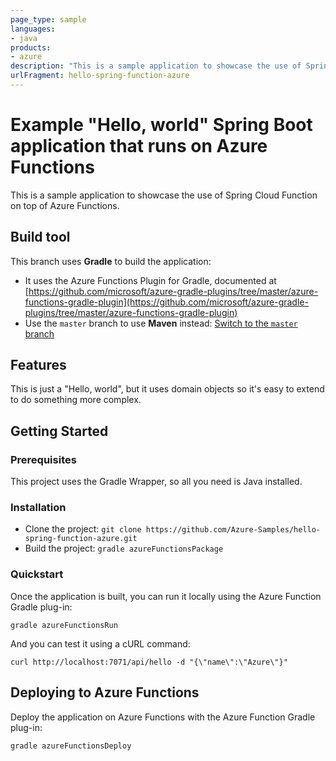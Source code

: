 ```yaml
---
page_type: sample
languages:
- java
products:
- azure
description: "This is a sample application to showcase the use of Spring Cloud Function on top of Azure Functions."
urlFragment: hello-spring-function-azure
---
```


# Example "Hello, world" Spring Boot application that runs on Azure Functions

This is a sample application to showcase the use of Spring Cloud Function on top of Azure Functions.

## Build tool

This branch uses __Gradle__ to build the application:
 
- It uses the Azure Functions Plugin for Gradle, documented at [https://github.com/microsoft/azure-gradle-plugins/tree/master/azure-functions-gradle-plugin](https://github.com/microsoft/azure-gradle-plugins/tree/master/azure-functions-gradle-plugin)
- Use the `master` branch to use __Maven__ instead: [Switch to the `master` branch](../../tree/master/)

## Features

This is just a "Hello, world", but it uses domain objects so it's easy to extend to do something more complex.

## Getting Started

### Prerequisites

This project uses the Gradle Wrapper, so all you need is Java installed.

### Installation

- Clone the project: `git clone https://github.com/Azure-Samples/hello-spring-function-azure.git`
- Build the project: `gradle azureFunctionsPackage`

### Quickstart

Once the application is built, you can run it locally using the Azure Function Gradle plug-in:

`gradle azureFunctionsRun`

And you can test it using a cURL command:

`curl http://localhost:7071/api/hello -d "{\"name\":\"Azure\"}"`

## Deploying to Azure Functions

Deploy the application on Azure Functions with the Azure Function Gradle plug-in:

`gradle azureFunctionsDeploy`
